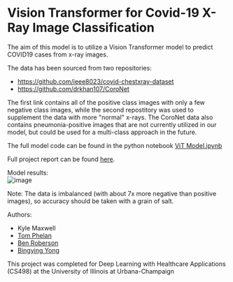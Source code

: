 # Vision Transformer for Covid-19 X-Ray Image Classification
The aim of this model is to utilize a Vision Transformer model to predict COVID19 cases from x-ray images.  

The data has been sourced from two repositories: 
- https://github.com/ieee8023/covid-chestxray-dataset 
- https://github.com/drkhan107/CoroNet  

The first link contains all of the positive class images with only a few negative class images, while the second repostitory was used to supplement the data with more "normal" x-rays. The CoroNet data also contains pneumonia-positive images that are not currently utilized in our model, but could be used for a multi-class approach in the future.  

The full model code can be found in the python notebook [ViT Model.ipynb](https://github.com/BenDRoberson/COVID19-ViT-Project/blob/main/ViT%20Model.ipynb)  

Full project report can be found [here](https://github.com/BenDRoberson/COVID19-ViT-Project/blob/main/Vision%20Transformer%20for%20COVID-19%20X-ray%20Image%20Classification.pdf).  

Model results:  
![image](https://user-images.githubusercontent.com/20977465/117582273-3c38b400-b0cf-11eb-8a41-3cb0ffaa4ec2.png)  

Note: The data is imbalanced (with about 7x more negative than positive images), so accuracy should be taken with a grain of salt.

Authors:
- Kyle Maxwell
- [Tom Phelan](https://github.com/tphe)
- [Ben Roberson](https://github.com/BenDRoberson)
- [Bingying Yong](https://github.com/byyong)

This project was completed for Deep Learning with Healthcare Applications (CS498) at the University of Illinois at Urbana-Champaign
